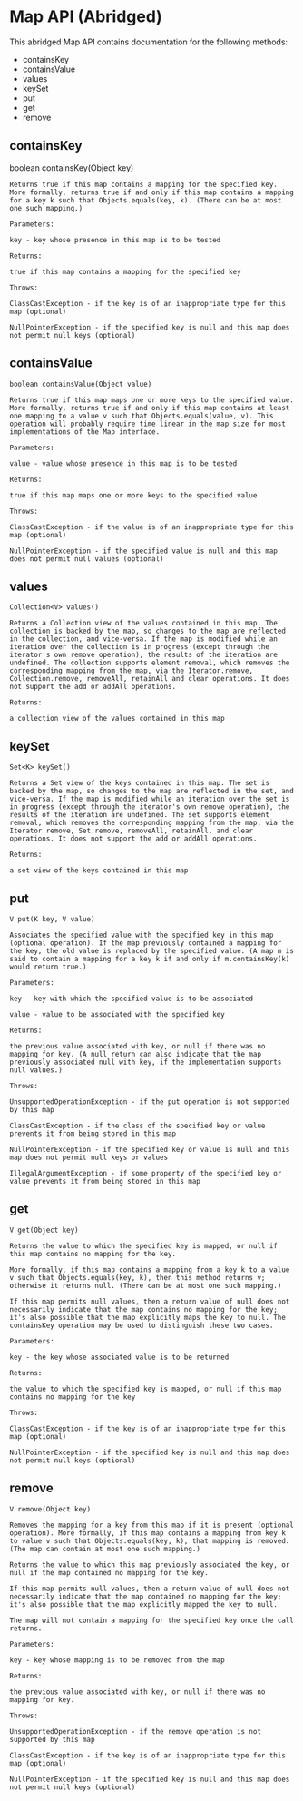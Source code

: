 # Map API (Abridged)
This abridged Map API contains documentation for the following methods:

- containsKey
- containsValue
- values
- keySet
- put
- get
- remove

## containsKey
    
  boolean containsKey(Object key)

    Returns true if this map contains a mapping for the specified key. More formally, returns true if and only if this map contains a mapping for a key k such that Objects.equals(key, k). (There can be at most one such mapping.)

    Parameters:
    
    key - key whose presence in this map is to be tested
    
    Returns:
    
    true if this map contains a mapping for the specified key
    
    Throws:
    
    ClassCastException - if the key is of an inappropriate type for this map (optional)
    
    NullPointerException - if the specified key is null and this map does not permit null keys (optional) 
    
## containsValue
    
    boolean containsValue(Object value)
    
    Returns true if this map maps one or more keys to the specified value. More formally, returns true if and only if this map contains at least one mapping to a value v such that Objects.equals(value, v). This operation will probably require time linear in the map size for most implementations of the Map interface.

    Parameters:
    
    value - value whose presence in this map is to be tested
    
    Returns:
    
    true if this map maps one or more keys to the specified value
    
    Throws:
    
    ClassCastException - if the value is of an inappropriate type for this map (optional)
    
    NullPointerException - if the specified value is null and this map does not permit null values (optional) 
    
## values
    
    Collection<V> values()
    
    Returns a Collection view of the values contained in this map. The collection is backed by the map, so changes to the map are reflected in the collection, and vice-versa. If the map is modified while an iteration over the collection is in progress (except through the iterator's own remove operation), the results of the iteration are undefined. The collection supports element removal, which removes the corresponding mapping from the map, via the Iterator.remove, Collection.remove, removeAll, retainAll and clear operations. It does not support the add or addAll operations.

    Returns:
    
    a collection view of the values contained in this map 
    
## keySet
    
    Set<K> keySet()
    
    Returns a Set view of the keys contained in this map. The set is backed by the map, so changes to the map are reflected in the set, and vice-versa. If the map is modified while an iteration over the set is in progress (except through the iterator's own remove operation), the results of the iteration are undefined. The set supports element removal, which removes the corresponding mapping from the map, via the Iterator.remove, Set.remove, removeAll, retainAll, and clear operations. It does not support the add or addAll operations.

    Returns:
    
    a set view of the keys contained in this map 
    
## put
    
    V put(K key, V value)
    
    Associates the specified value with the specified key in this map (optional operation). If the map previously contained a mapping for the key, the old value is replaced by the specified value. (A map m is said to contain a mapping for a key k if and only if m.containsKey(k) would return true.)

    Parameters:
    
    key - key with which the specified value is to be associated
    
    value - value to be associated with the specified key
    
    Returns:
    
    the previous value associated with key, or null if there was no mapping for key. (A null return can also indicate that the map previously associated null with key, if the implementation supports null values.)
    
    Throws:
    
    UnsupportedOperationException - if the put operation is not supported by this map
    
    ClassCastException - if the class of the specified key or value prevents it from being stored in this map
    
    NullPointerException - if the specified key or value is null and this map does not permit null keys or values
    
    IllegalArgumentException - if some property of the specified key or value prevents it from being stored in this map 

## get
    
    V get(Object key)
    
    Returns the value to which the specified key is mapped, or null if this map contains no mapping for the key.

    More formally, if this map contains a mapping from a key k to a value v such that Objects.equals(key, k), then this method returns v; otherwise it returns null. (There can be at most one such mapping.)

    If this map permits null values, then a return value of null does not necessarily indicate that the map contains no mapping for the key; it's also possible that the map explicitly maps the key to null. The containsKey operation may be used to distinguish these two cases.

    Parameters:
    
    key - the key whose associated value is to be returned
    
    Returns:
    
    the value to which the specified key is mapped, or null if this map contains no mapping for the key
    
    Throws:
    
    ClassCastException - if the key is of an inappropriate type for this map (optional)
    
    NullPointerException - if the specified key is null and this map does not permit null keys (optional) 

## remove
    
    V remove(Object key)
    
    Removes the mapping for a key from this map if it is present (optional operation). More formally, if this map contains a mapping from key k to value v such that Objects.equals(key, k), that mapping is removed. (The map can contain at most one such mapping.)

    Returns the value to which this map previously associated the key, or null if the map contained no mapping for the key.

    If this map permits null values, then a return value of null does not necessarily indicate that the map contained no mapping for the key; it's also possible that the map explicitly mapped the key to null.

    The map will not contain a mapping for the specified key once the call returns.

    Parameters:
    
    key - key whose mapping is to be removed from the map
    
    Returns:
    
    the previous value associated with key, or null if there was no mapping for key.
    
    Throws:
    
    UnsupportedOperationException - if the remove operation is not supported by this map
    
    ClassCastException - if the key is of an inappropriate type for this map (optional)
    
    NullPointerException - if the specified key is null and this map does not permit null keys (optional) 
